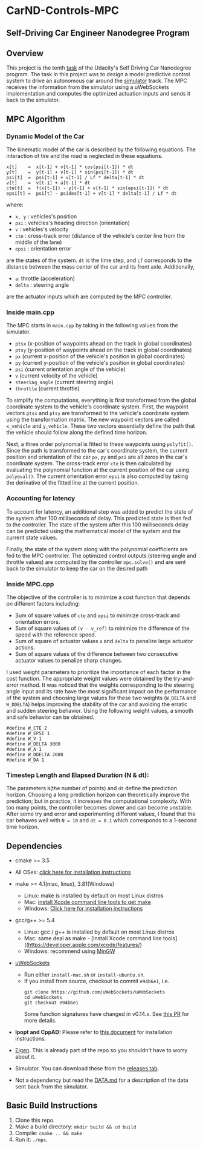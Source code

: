 # CarND-Controls-MPC
Self-Driving Car Engineer Nanodegree Program
---
## Overview
This project is the tenth [task](https://github.com/udacity/CarND-MPC-Project) of the Udacity's Self Driving Car Nanodegree program. The task in this project was to design a model predictive control system to drive an autonomous car around the [simulator](https://github.com/udacity/self-driving-car-sim/releases) track. The MPC receives the information from the simulator using a uWebSockets implementation and computes the optimized actuation inputs and sends it back to the simulator.
## MPC Algorithm

### Dynamic Model of the Car
The kinematic model of the car is described by the following equations. The interaction of tire and the road is neglected in these equations.
```
x[t]    =  x[t-1] + v[t-1] * cos(psi[t-1]) * dt
y[t]    =  y[t-1] + v[t-1] * sin(psi[t-1]) * dt
psi[t]  =  psi[t-1] + v[t-1] / Lf * delta[t-1] * dt
v[t]    =  v[t-1] + a[t-1] * dt
cte[t]  =  f(x[t-1]) - y[t-1] + v[t-1] * sin(epsi[t-1]) * dt
epsi[t] =  psi[t] - psides[t-1] + v[t-1] * delta[t-1] / Lf * dt
```
where:

* ```x, y``` : vehicles's position
* ```psi``` : vehicles's heading direction (orientation)
* ```v``` : vehicles's velocity
* ```cte``` : cross-track error (distance of the vehicle's center line from the middle of the lane)
* ```epsi``` : orientation error

are the states of the system. ```dt``` is the time step, and ```Lf``` corresponds to the distance between the mass center of the car and its front axle. Additionally,
* ```a```: throttle (acceleration)
* ```delta``` : steering angle

are the actuator inputs which are computed by the MPC controller.

### Inside main.cpp
The MPC starts in ```main.cpp``` by taking in the following values from the simulator.

* ```ptsx``` (x-position of waypoints ahead on the track in global coordinates)
* ```ptsy``` (y-position of waypoints ahead on the track in global coordinates)
* ```px``` (current x-position of the vehicle's position in global coordinates)
* ```py``` (current y-position of the vehicle's position in global coordinates)
* ```psi``` (current orientation angle of the vehicle)
* ```v``` (current velocity of the vehicle)
* ```steering_angle``` (current steering angle)
* ```throttle``` (current throttle)

To simplify the computations, everything is first transformed from the global coordinate system to the vehicle's coordinate system. First, the waypoint vectors ```ptsx``` and ```ptsy``` are transformed  to the vehicle's coordinate system using the transformation matrix. The new waypoint vectors are called ```x_vehicle``` and ```y_vehicle```. These two vectors essentially define the path that the vehicle should follow along the defined time horizon.

Next, a three order polynomial is fitted to these waypoints using ```polyfit()```. Since the path is transformed to the car's coordinate system, the current position and orientation of the car ```px```, ```py``` and ```psi``` are all zeros in the car's coordinate system. The cross-track error ```cte``` is then calculated by evaluating the polynomial function at the current position of the car using ```polyeval()```.
The current orientation error ```epsi``` is also computed by taking the derivative of the fitted line at the current position.

### Accounting for latency
To account for latency, an additional step was added to predict the state of the system after 100 milliseconds of delay. This predicted state is then fed to the controller. The state of the system after this 100 milliseconds delay can be predicted using the mathematical model of the system and the current state values.

Finally, the state of the system along with the polynomial coefficients are fed to the MPC controller. The optimized control outputs (steering angle and throttle values) are computed by the controller ```mpc.solve()```  and are sent back to the simulator to keep the car on the desired path

### Inside MPC.cpp

The objective of the controller is to minimize a cost function that depends on different factors including:
* Sum of square values of ```cte``` and ```epsi``` to minimize cross-track and orientation errors.
* Sum of square values of ```(v - v_ref)``` to minimize the difference of the speed with the reference speed.
* Sum of square of actuator values ```a``` and ```delta``` to penalize large actuator actions.
* Sum of square values of the difference between two consecutive actuator values to penalize sharp changes.

I used weight parameters to prioritize the importance of each factor in the cost function. The appropriate weight values were obtained by the try-and-error method. It was noticed that the weights corresponding to the steering angle input and its rate have the most significant impact on the performance of the system and choosing large values for these two weights (```W_DELTA``` and ```W_DDELTA```) helps improving the stability of the car and avoiding the erratic and sudden steering behavior. Using the following weight values, a smooth and safe behavior can be obtained.   
```
#define W_CTE 2
#define W_EPSI 1
#define W_V 1
#define W_DELTA 3000
#define W_A 1
#define W_DDELTA 2000
#define W_DA 1
```
### Timestep Length and Elapsed Duration (N & dt):
The parameters ```N```(the number of points) and ```dt``` define the prediction horizon. Choosing a long prediction horizon can theoretically improve the prediction; but in practice, it increases the computational complexity. With too many points, the controller becomes slower and can become unstable. After some try and error and experimenting different values, I found that the car behaves well with ```N = 10``` and ```dt = 0.1``` which corresponds to a 1-second time horizon.  


## Dependencies

* cmake >= 3.5
 * All OSes: [click here for installation instructions](https://cmake.org/install/)
* make >= 4.1(mac, linux), 3.81(Windows)
  * Linux: make is installed by default on most Linux distros
  * Mac: [install Xcode command line tools to get make](https://developer.apple.com/xcode/features/)
  * Windows: [Click here for installation instructions](http://gnuwin32.sourceforge.net/packages/make.htm)
* gcc/g++ >= 5.4
  * Linux: gcc / g++ is installed by default on most Linux distros
  * Mac: same deal as make - [install Xcode command line tools]((https://developer.apple.com/xcode/features/)
  * Windows: recommend using [MinGW](http://www.mingw.org/)
* [uWebSockets](https://github.com/uWebSockets/uWebSockets)
  * Run either `install-mac.sh` or `install-ubuntu.sh`.
  * If you install from source, checkout to commit `e94b6e1`, i.e.
    ```
    git clone https://github.com/uWebSockets/uWebSockets
    cd uWebSockets
    git checkout e94b6e1
    ```
    Some function signatures have changed in v0.14.x. See [this PR](https://github.com/udacity/CarND-MPC-Project/pull/3) for more details.

* **Ipopt and CppAD:** Please refer to [this document](https://github.com/udacity/CarND-MPC-Project/blob/master/install_Ipopt_CppAD.md) for installation instructions.
* [Eigen](http://eigen.tuxfamily.org/index.php?title=Main_Page). This is already part of the repo so you shouldn't have to worry about it.
* Simulator. You can download these from the [releases tab](https://github.com/udacity/self-driving-car-sim/releases).
* Not a dependency but read the [DATA.md](./DATA.md) for a description of the data sent back from the simulator.


## Basic Build Instructions

1. Clone this repo.
2. Make a build directory: `mkdir build && cd build`
3. Compile: `cmake .. && make`
4. Run it: `./mpc`.
